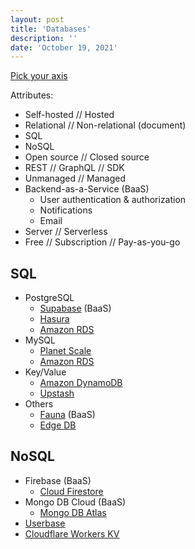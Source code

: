 ```yaml
---
layout: post
title: 'Databases'
description: ''
date: 'October 19, 2021'
---
```


[Pick your axis](https://lukasmurdock.com/ideas-need-an-axis/)

Attributes:
- Self-hosted // Hosted
- Relational // Non-relational (document)
- SQL
- NoSQL
- Open source // Closed source
- REST // GraphQL // SDK
- Unmanaged // Managed
- Backend-as-a-Service (BaaS)
	- User authentication & authorization
	- Notifications
	- Email
- Server // Serverless
- Free // Subscription // Pay-as-you-go



## SQL

- PostgreSQL
    - [Supabase](https://supabase.io/database) (BaaS)
    - [Hasura](https://hasura.io/)
    - [Amazon RDS](https://aws.amazon.com/rds/)
- MySQL
    - [Planet Scale](https://planetscale.com/)
    - [Amazon RDS](https://aws.amazon.com/rds/)
- Key/Value
    - [Amazon DynamoDB](https://aws.amazon.com/dynamodb/)
    - [Upstash](https://upstash.com/)
- Others
    - [Fauna](https://fauna.com/) (BaaS)
    - [Edge DB](https://www.edgedb.com/)

## NoSQL
- Firebase (BaaS)
    - [Cloud Firestore](https://firebase.google.com/products/firestore)
- Mongo DB Cloud (BaaS)
    - [Mongo DB Atlas](https://www.mongodb.com/atlas/database)
- [Userbase](https://userbase.com/)
- [Cloudflare Workers KV](https://blog.cloudflare.com/workers-kv-is-ga/)